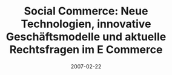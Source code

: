 ---
abstract: ''
authors:
- Peter Leitner
- Thomas Grechenig
date: '2007-02-22'
featured: false
links:
- name: Publik
  url: https://publik.tuwien.ac.at/showentry.php?ID=141554&lang=2
publication_types:
- '1'
publishDate: '2007-02-22'
title: 'Social Commerce: Neue Technologien, innovative Geschäftsmodelle und aktuelle
  Rechtsfragen im E Commerce'
url_pdf: ''
---